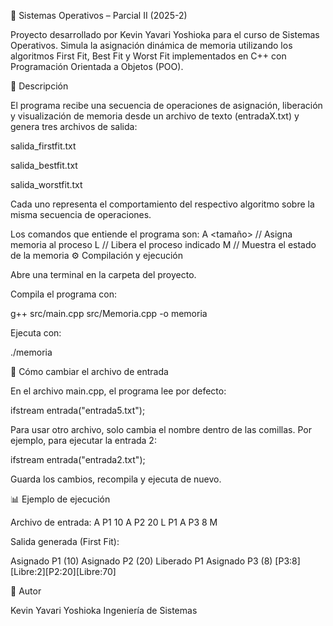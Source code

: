 🧠 Sistemas Operativos – Parcial II (2025-2)

Proyecto desarrollado por Kevin Yavari Yoshioka para el curso de Sistemas Operativos.
Simula la asignación dinámica de memoria utilizando los algoritmos First Fit, Best Fit y Worst Fit implementados en C++ con Programación Orientada a Objetos (POO).

📘 Descripción

El programa recibe una secuencia de operaciones de asignación, liberación y visualización de memoria desde un archivo de texto (entradaX.txt) y genera tres archivos de salida:

salida_firstfit.txt

salida_bestfit.txt

salida_worstfit.txt

Cada uno representa el comportamiento del respectivo algoritmo sobre la misma secuencia de operaciones.

Los comandos que entiende el programa son:
A <proceso> <tamaño>   // Asigna memoria al proceso
L <proceso>            // Libera el proceso indicado
M                      // Muestra el estado de la memoria
⚙️ Compilación y ejecución

Abre una terminal en la carpeta del proyecto.

Compila el programa con:

g++ src/main.cpp src/Memoria.cpp -o memoria

Ejecuta con:

./memoria

📝 Cómo cambiar el archivo de entrada

En el archivo main.cpp, el programa lee por defecto:

ifstream entrada("entrada5.txt");

Para usar otro archivo, solo cambia el nombre dentro de las comillas.
Por ejemplo, para ejecutar la entrada 2:

ifstream entrada("entrada2.txt");

Guarda los cambios, recompila y ejecuta de nuevo.

📊 Ejemplo de ejecución

Archivo de entrada:
A P1 10
A P2 20
L P1
A P3 8
M

Salida generada (First Fit):

Asignado P1 (10)
Asignado P2 (20)
Liberado P1
Asignado P3 (8)
[P3:8][Libre:2][P2:20][Libre:70]

👤 Autor

Kevin Yavari Yoshioka
Ingeniería de Sistemas
